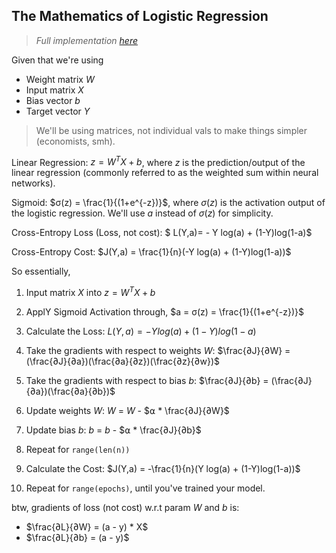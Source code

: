 ## The Mathematics of Logistic Regression

>_Full implementation [here](logreg.py)_

Given that we're using
- Weight matrix $W$
- Input matrix $X$
- Bias vector $b$
- Target vector $Y$

> We'll be using matrices, not individual vals to make things simpler (economists, smh).

Linear Regression: $z = W^TX + b$, where $z$ is the prediction/output of the linear regression (commonly referred to as the weighted sum within neural networks).

Sigmoid: $σ(z) = \frac{1}{(1+e^{-z})}$, where $σ(z)$ is the activation output of the logistic regression. We'll use $a$ instead of $σ(z)$ for simplicity.

Cross-Entropy Loss (Loss, not cost): $ L(Y,a)= - Y log(a) + (1-Y)log(1-a)$

Cross-Entropy Cost: $J(Y,a) = \frac{1}{n}(-Y log(a) + (1-Y)log(1-a))$

So essentially,

1. Input matrix $X$ into $z = W^TX + b$

2. ApplY Sigmoid Activation through, $a = σ(z) = \frac{1}{(1+e^{-z})}$

3. Calculate the Loss: $L(Y,a) = -Y log(a) + (1-Y)log(1-a)$

4. Take the gradients with respect to weights $W$: $\frac{∂J}{∂W} = (\frac{∂J}{∂a})(\frac{∂a}{∂z})(\frac{∂z}{∂w})$

5. Take the gradients with respect to bias $b$: $\frac{∂J}{∂b} = (\frac{∂J}{∂a})(\frac{∂a}{∂b})$

6. Update weights $W$: $W$ = $W$ - $⍺ * \frac{∂J}{∂W}$

7. Update bias $b$: $b$ = $b$ - $⍺ * \frac{∂J}{∂b}$

8. Repeat for `range(len(n))`

9. Calculate the Cost: $J(Y,a) = -\frac{1}{n}(Y log(a) + (1-Y)log(1-a))$

10. Repeat for `range(epochs)`, until you've trained your model.

btw, gradients of loss (not cost) w.r.t param $W$ and $b$ is:

- $\frac{∂L}{∂W} = (a - y) * X$
- $\frac{∂L}{∂b} = (a - y)$